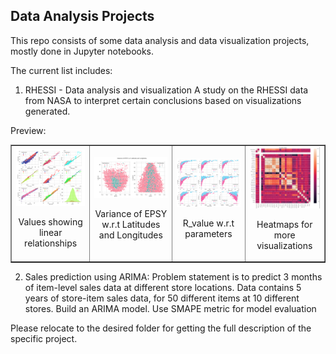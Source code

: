 ## Data Analysis Projects

This repo consists of some data analysis and data visualization projects, mostly done in Jupyter notebooks. 

The current list includes: 
1. RHESSI - Data analysis and visualization
A study on the RHESSI data from NASA to interpret certain conclusions based on visualizations generated.

Preview: 
<div align="center">
<table border="1" cellspacing="15" cellpadding="15">
  <tr>
    <td align="center">
      <img src="RHESSI - data analysis/assets/1.png" alt="Sun" width="180"/><br>
      <p>Values showing linear relationships</p>
    </td>
   <td align="center">
         <img src="RHESSI - data analysis/assets/2.png" alt="Sun" width="220"/><br>
         <p>Variance of EPSY w.r.t Latitudes and Longitudes</p>
       </td>
    <td align="center">
          <img src="RHESSI - data analysis/assets/3.png" alt="Sun" width="220"/><br>
          <p>R_value w.r.t parameters</p>
        </td>
    <td align="center">
          <img src="RHESSI - data analysis/assets/big2.png" alt="Sun" width="220"/><br>
          <p>Heatmaps for more visualizations</p>
        </td>
  </tr>
  </table>
  </div>

2. Sales prediction using ARIMA: 
Problem statement is to predict 3 months of item-level sales data at different store locations.
Data contains 5 years of store-item sales data, for 50 different items at 10 different stores.
Build an ARIMA model.
Use SMAPE metric for model evaluation

Please relocate to the desired folder for getting the full description of the specific project.